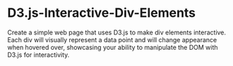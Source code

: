 # D3.js-Interactive-Div-Elements
Create a simple web page that uses D3.js to make div elements interactive. Each div will visually represent a data point and will change appearance when hovered over, showcasing your ability to manipulate the DOM with D3.js for interactivity.
